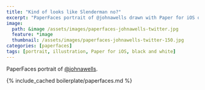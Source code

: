 ```yaml
---
title: "Kind of looks like Slenderman no?"
excerpt: "PaperFaces portrait of @johnawells drawn with Paper for iOS on an iPad."
image: 
  path: &image /assets/images/paperfaces-johnawells-twitter.jpg 
  feature: *image
  thumbnail: /assets/images/paperfaces-johnawells-twitter-150.jpg
categories: [paperfaces]
tags: [portrait, illustration, Paper for iOS, black and white]
---
```


PaperFaces portrait of [@johnawells](https://twitter.com/johnawells).

{% include_cached boilerplate/paperfaces.md %}
